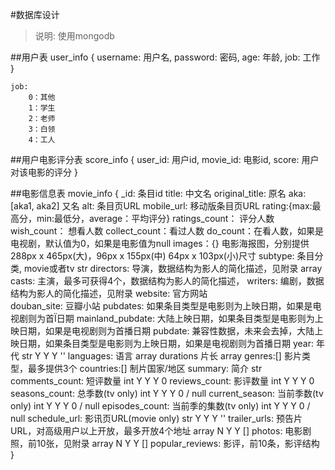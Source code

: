 #数据库设计
>  说明: 使用mongodb

##用户表 user_info
	{
		username: 用户名,
		password: 密码,
		age:	年龄,
		job:	工作
	}

	job:
		0：其他 
		1：学生
		2：老师
		3：白领
		4：工人

##用户电影评分表 score_info
	{
		user_id: 用户id,
		movie_id: 电影id,
		score: 用户对该电影的评分
	}

##电影信息表 movie_info
	{
		_id:	条目id
		title:	中文名
		original_title:	原名
		aka:[aka1, aka2]	又名
		alt:	条目页URL
		mobile_url:	移动版条目页URL
		rating:{max:最高分，min:最低分，average：平均评分}
		ratings_count：	评分人数
		wish_count：	想看人数
		collect_count：看过人数
		do_count：在看人数，如果是电视剧，默认值为0，如果是电影值为null
		images：{}	电影海报图，分别提供288px x 465px(大)，96px x 155px(中) 64px x 103px(小)尺寸
		subtype: 条目分类, movie或者tv	str
		directors:	导演，数据结构为影人的简化描述，见附录	array
		casts:	主演，最多可获得4个，数据结构为影人的简化描述，
		writers:	编剧，数据结构为影人的简化描述，见附录
		website:	官方网站	
		douban_site:	豆瓣小站
		pubdates:	如果条目类型是电影则为上映日期，如果是电视剧则为首Ï日期
		mainland_pubdate:	大陆上映日期，如果条目类型是电影则为上映日期，如果是电视剧则为首播日期
		pubdate:	兼容性数据，未来会去掉，大陆上映日期，如果条目类型是电影则为上映日期，如果是电视剧则为首播日期
		year:	年代	str	Y	Y	Y	''
		languages:	语言	array
		durations	片长	array
		genres:[]	影片类型，最多提供3个
		countries:[]	制片国家/地区	
		summary:	简介	str
		comments_count:	短评数量	int	Y	Y	Y	0
		reviews_count:	影评数量	int	Y	Y	Y	0
		seasons_count:	总季数(tv only)	int	Y	Y	Y	0 / null
		current_season:	当前季数(tv only)	int	Y	Y	Y	0 / null
		episodes_count:	当前季的集数(tv only)	int	Y	Y	Y	0 / null
		schedule_url:	影讯页URL(movie only)	str	Y	Y	Y	''
		trailer_urls:	预告片URL，对高级用户以上开放，最多开放4个地址	array	N	Y	Y	[]
		photos:	电影剧照，前10张，见附录	array	N	Y	Y	[]
		popular_reviews:	影评，前10条，影评结构
	}